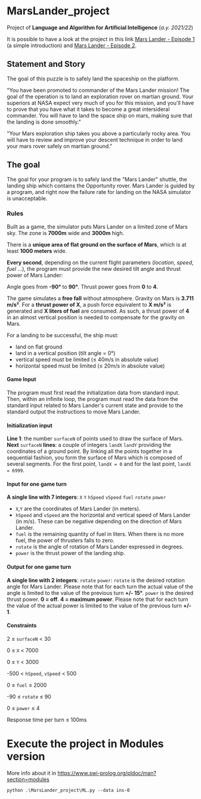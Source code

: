 # MarsLander_project
 Project of **Language and Algorithm for Artificial Intelligence** (_a.y. 2021/22_)

 It is possible to have a look at the project in this link [Mars Lander - Episode 1](https://www.codingame.com/training/easy/mars-lander-episode-1) (a simple introduction) and [Mars Lander - Episode 2](https://www.codingame.com/training/easy/mars-lander-episode-2).

## Statement and Story
  The goal of this puzzle is to safely land the spaceship on the platform. 

  "You have been promoted to commander of the Mars Lander mission! The goal of the operation is to land an exploration rover on martian ground. Your superiors at NASA expect very much of you for this mission, and you'll have to prove that you have what it takes to become a great intersideral commander. You will have to land the space ship on mars, making sure that the landing is done smoothly."

  "Your Mars exploration ship takes you above a particularly rocky area. You will have to review and improve your descent technique in order to land your mars rover safely on martian ground."

## The goal
  The goal for your program is to safely land the "Mars Lander" shuttle, the landing ship which contains the Opportunity rover. Mars Lander is guided by a program, and right now the failure rate for landing on the NASA simulator is unacceptable.

### Rules
   Built as a game, the simulator puts Mars Lander on a limited zone of Mars sky.
   The zone is **7000m** wide and **3000m** high. 

   There is a **unique area of flat ground on the surface of Mars**, which is at least **1000 meters** wide.

   **Every second**, depending on the current flight parameters (_location_, _speed_, _fuel_ ...), the program must provide the new desired tilt angle and thrust power of Mars Lander:

   Angle goes from **-90°** to **90°**. Thrust power goes from **0** to **4**.

   The game simulates a **free fall** without atmosphere. Gravity on Mars is **3.711 m/s²**. For a **thrust power of X**, a push force equivalent to **X m/s²** is generated and **X liters of fuel** are consumed. As such, a thrust power of **4** in an almost vertical position is needed to compensate for the gravity on Mars.

   For a landing to be successful, the ship must:
   * land on flat ground
   * land in a vertical position (tilt angle = 0°)
   * vertical speed must be limited (≤ 40m/s in absolute value)
   * horizontal speed must be limited (≤ 20m/s in absolute value)

#### Game Input
   The program must first read the initialization data from standard input. Then, within an infinite loop, the program must read the data from the standard input related to Mars Lander's current state and provide to the standard output the instructions to move Mars Lander.

#### Initialization input
   **Line 1**: the number `surfaceN` of points used to draw the surface of Mars.
   **Next** `surfaceN` **lines**: a couple of integers `landX` `landY` providing the coordinates of a ground point. By linking all the points together in a sequential fashion, you form the surface of Mars which is composed of several segments. For the first point, `landX = 0` and for the last point, `landX = 6999`.

#### Input for one game turn
   **A single line with 7 integers**: `X` `Y` `hSpeed` `vSpeed` `fuel` `rotate` `power`

   * `X`,`Y` are the coordinates of Mars Lander (in meters).
   * `hSpeed` and `vSpeed` are the horizontal and vertical speed of Mars Lander (in m/s). These can be negative depending on the direction of Mars Lander.
   * `fuel` is the remaining quantity of fuel in liters. When there is no more fuel, the power of thrusters falls to zero.
   * `rotate` is the angle of rotation of Mars Lander expressed in degrees.
   * `power` is the thrust power of the landing ship.

#### Output for one game turn
   **A single line with 2 integers**: `rotate` `power`:
   `rotate` is the desired rotation angle for Mars Lander. Please note that for each turn the actual value of the angle is limited to the value of the previous turn **+/- 15°**.
   `power` is the desired thrust power. **0 = off**. **4 = maximum power**. Please note that for each turn the value of the actual power is limited to the value of the previous turn **+/- 1**.

#### Constraints
   2 ≤ `surfaceN` < 30

   0 ≤ `X` < 7000

   0 ≤ `Y` < 3000

   -500 < `hSpeed`, `vSpeed` < 500

   0 ≤ `fuel` ≤ 2000

   -90 ≤ `rotate` ≤ 90

   0 ≤ `power` ≤ 4
   
   Response time per turn ≤ 100ms

# Execute the project in Modules version
More info about it in https://www.swi-prolog.org/pldoc/man?section=modules
```
python .\MarsLander_project\ML.py --data ins-0 
```